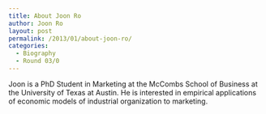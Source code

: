 ```yaml
---
title: About Joon Ro
author: Joon Ro
layout: post
permalink: /2013/01/about-joon-ro/
categories:
  - Biography
  - Round 03/0
---
```

Joon is a PhD Student in Marketing at the McCombs School of Business at the University of Texas at Austin. He is interested in empirical applications of economic models of industrial organization to marketing.